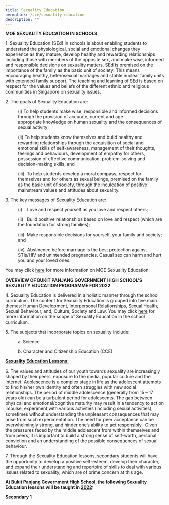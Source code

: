 ```yaml
---
title: Sexuality Education
permalink: /cce/sexuality-education
description: ""
---
```

**MOE SEXUALITY EDUCATION IN SCHOOLS**

<p>1. Sexuality Education (SEd) in schools is about enabling students to understand the physiological, social and emotional changes they experience as they mature, develop healthy and rewarding relationships including those with members of the opposite sex, and make wise, informed and responsible decisions on sexuality matters. SEd is premised on the importance of the family as the basic unit of society. This means encouraging healthy, heterosexual marriages and stable nuclear family units with extended family support. The teaching and learning of SEd is based on respect for the values and beliefs of the different ethnic and religious communities in Singapore on sexuality issues.</p>


<p>2. The goals of Sexuality Education are:</p>
  
<style type="text/css">
<!--
 .tab { margin-left: 40px; }
-->
</style>

<p class="tab">(i) To help students make wise, responsible and informed decisions through the provision of accurate, current and age-appropriate knowledge on human sexuality and the consequences of sexual activity;</p>

<p class="tab">(ii) To help students know themselves and build healthy and rewarding relationships through the acquisition of social and emotional skills of self-awareness, management of their thoughts, feelings and behaviours, development of empathy for others, possession of effective communication, problem-solving and decision-making skills; and</p>

<p class="tab">(iii)  To help students develop a moral compass, respect for themselves and for others as sexual beings, premised on the family as the basic unit of society, through the inculcation of positive mainstream values and attitudes about sexuality. </p>

  

<p>3. The key messages of Sexuality Education are:</p>

  

<p class="tab">(i)    Love and respect yourself as you love and respect others;</p>

<p class="tab">(ii)   Build positive relationships based on love and respect (which are the foundation for strong families);</p>

<p class="tab">(iii)  Make responsible decisions for yourself, your family and society; and</p>

<p class="tab">(iv)  Abstinence before marriage is the best protection against STIs/HIV and unintended pregnancies. Casual sex can harm and hurt you and your loved ones.</p>

  

You may click [here](https://www.moe.gov.sg/programmes/sexuality-education) for more information on MOE Sexuality Education.

  

  

**OVERVIEW OF BUKIT PANJANG GOVERNMENT HIGH SCHOOL’S SEXUALITY EDUCATION PROGRAMME FOR 2022**

  

4. Sexuality Education is delivered in a holistic manner through the school curriculum. The content for Sexuality Education is grouped into five main themes: Human Development, Interpersonal Relationships, Sexual Health, Sexual Behaviour, and, Culture, Society and Law. You may click [here](https://www.moe.gov.sg/programmes/sexuality-education/scope-and-teaching-approach) for more information on the scope of Sexuality Education in the school curriculum.

  

<p> 5. The subjects that incorporate topics on sexuality include:</p>

<p class="tab">a.   Science</p>
<p class="tab">b. Character and Citizenship Education (CCE)</p>


<strong><u>Sexuality Education Lessons:</u></strong>

<p>6. The values and attitudes of our youth towards sexuality are increasingly shaped by their peers, exposure to the media, popular culture and the internet. Adolescence is a complex stage in life as the adolescent attempts to find his/her own identity and often struggles with new social relationships. The period of middle adolescence (generally from 15 – 17 years old) can be a turbulent period for adolescents. The gap between physical and emotional/cognitive maturity may result in a tendency to act on impulse, experiment with various activities (including sexual activities), sometimes without understanding the unpleasant consequences that may arise from such experimentation. The need for peer acceptance can be overwhelmingly strong, and hinder one’s ability to act responsibly.  Given the pressures faced by the middle adolescent from within themselves and from peers, it is important to build a strong sense of self-worth, personal conviction and an understanding of the possible consequences of sexual behaviour.</p>

  

<p>7. Through the Sexuality Education lessons, secondary students will have the opportunity to develop a positive self-esteem, develop their character, and expand their understanding and repertoire of skills to deal with various issues related to sexuality, which are of prime concern at this age. </p>

  

<strong>At Bukit Panjang Government High School, the following Sexuality Education lessons will be taught in <u>2022</u>:</strong>

  

**Secondary 1**
